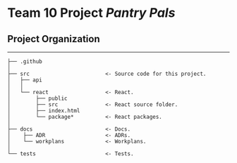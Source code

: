 # Team 10 Project *Pantry Pals*


## Project Organization

------------

 

    ├── .github
    │
    ├── src                        <- Source code for this project.
    │   ├── api        
    │   │
    │   └── react                  <- React.
    │        ├── public
    │        ├── src               <- React source folder.
    │        ├── index.html
    │        └── package*          <- React packages.
    │       
    ├── docs                       <- Docs.
    │    ├── ADR                   <- ADRs.
    │    └── workplans             <- Workplans.
    │
    └── tests                      <- Tests.
